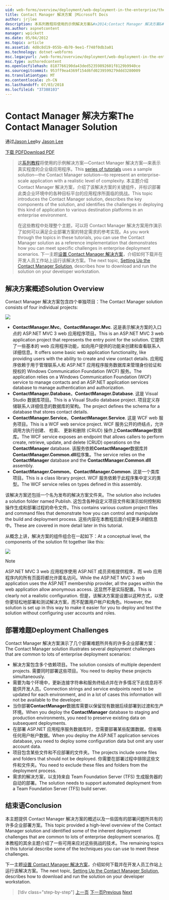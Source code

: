 ```yaml
---
uid: web-forms/overview/deployment/web-deployment-in-the-enterprise/the-contact-manager-solution
title: Contact Manager 解决方案 |Microsoft Docs
author: jrjlee
description: 本系列教程将使用的示例解决方案&#x2014;Contact Manager 解决方案&#x2014;来表示具有真实的更深层的企业级应用程序...
ms.author: aspnetcontent
manager: wpickett
ms.date: 05/04/2012
ms.topic: article
ms.assetid: 4d8c8d19-055b-4b70-9ee1-f748f0db3a01
ms.technology: dotnet-webforms
msc.legacyurl: /web-forms/overview/deployment/web-deployment-in-the-enterprise/the-contact-manager-solution
msc.type: authoredcontent
ms.openlocfilehash: 8187766190da43ded52359892601f8129b9940ce
ms.sourcegitcommit: 953ff9ea4369f154d6fd0239599279ddd3280009
ms.translationtype: MT
ms.contentlocale: zh-CN
ms.lasthandoff: 07/03/2018
ms.locfileid: "37388103"
---
```

<a name="the-contact-manager-solution"></a><span data-ttu-id="1ce83-103">Contact Manager 解决方案</span><span class="sxs-lookup"><span data-stu-id="1ce83-103">The Contact Manager Solution</span></span>
====================
<span data-ttu-id="1ce83-104">通过[Jason Lee](https://github.com/jrjlee)</span><span class="sxs-lookup"><span data-stu-id="1ce83-104">by [Jason Lee](https://github.com/jrjlee)</span></span>

[<span data-ttu-id="1ce83-105">下载 PDF</span><span class="sxs-lookup"><span data-stu-id="1ce83-105">Download PDF</span></span>](https://msdnshared.blob.core.windows.net/media/MSDNBlogsFS/prod.evol.blogs.msdn.com/CommunityServer.Blogs.Components.WeblogFiles/00/00/00/63/56/8130.DeployingWebAppsInEnterpriseScenarios.pdf)

> <span data-ttu-id="1ce83-106">这[系列教程](web-deployment-in-the-enterprise.md)将使用的示例解决方案&#x2014;Contact Manager 解决方案&#x2014;来表示真实程度的企业级应用程序。</span><span class="sxs-lookup"><span data-stu-id="1ce83-106">This [series of tutorials](web-deployment-in-the-enterprise.md) uses a sample solution&#x2014;the Contact Manager solution&#x2014;to represent an enterprise-scale application with a realistic level of complexity.</span></span> <span data-ttu-id="1ce83-107">本主题介绍 Contact Manager 解决方案，介绍了该解决方案的关键组件，并标识部署此类企业环境中的各种目标平台的应用程序所面临的挑战。</span><span class="sxs-lookup"><span data-stu-id="1ce83-107">This topic introduces the Contact Manager solution, describes the key components of the solution, and identifies the challenges in deploying this kind of application to various destination platforms in an enterprise environment.</span></span>
> 
> <span data-ttu-id="1ce83-108">在这些教程中处理整个主题，可以将 Contact Manager 解决方案用作演示了如何可以满足企业部署方案的特定需求的参考实现。</span><span class="sxs-lookup"><span data-stu-id="1ce83-108">As you work through the topics in these tutorials, you can use the Contact Manager solution as a reference implementation that demonstrates how you can meet specific challenges in enterprise deployment scenarios.</span></span> <span data-ttu-id="1ce83-109">下一主题[设置 Contact Manager 解决方案](setting-up-the-contact-manager-solution.md)，介绍如何下载并在开发人员工作站上运行该解决方案。</span><span class="sxs-lookup"><span data-stu-id="1ce83-109">The next topic, [Setting Up the Contact Manager Solution](setting-up-the-contact-manager-solution.md), describes how to download and run the solution on your developer workstation.</span></span>


## <a name="solution-overview"></a><span data-ttu-id="1ce83-110">解决方案概述</span><span class="sxs-lookup"><span data-stu-id="1ce83-110">Solution Overview</span></span>

<span data-ttu-id="1ce83-111">Contact Manager 解决方案包含四个单独项目：</span><span class="sxs-lookup"><span data-stu-id="1ce83-111">The Contact Manager solution consists of four individual projects:</span></span>

![](the-contact-manager-solution/_static/image1.png)

- <span data-ttu-id="1ce83-112">**ContactManager.Mvc**。</span><span class="sxs-lookup"><span data-stu-id="1ce83-112">**ContactManager.Mvc**.</span></span> <span data-ttu-id="1ce83-113">这是表示解决方案的入口点的 ASP.NET MVC 3 web 应用程序项目。</span><span class="sxs-lookup"><span data-stu-id="1ce83-113">This is an ASP.NET MVC 3 web application project that represents the entry point for the solution.</span></span> <span data-ttu-id="1ce83-114">它提供了一些基本的 web 应用程序功能，如向用户提供的功能来创建和查看联系人详细信息。</span><span class="sxs-lookup"><span data-stu-id="1ce83-114">It offers some basic web application functionality, like providing users with the ability to create and view contact details.</span></span> <span data-ttu-id="1ce83-115">应用程序依赖于用于管理联系人和 ASP.NET 应用程序服务数据库来管理身份验证和授权的 Windows Communication Foundation (WCF) 服务。</span><span class="sxs-lookup"><span data-stu-id="1ce83-115">The application relies on a Windows Communication Foundation (WCF) service to manage contacts and an ASP.NET application services database to manage authentication and authorization.</span></span>
- <span data-ttu-id="1ce83-116">**ContactManager.Database**。</span><span class="sxs-lookup"><span data-stu-id="1ce83-116">**ContactManager.Database**.</span></span> <span data-ttu-id="1ce83-117">这是 Visual Studio 数据库项目。</span><span class="sxs-lookup"><span data-stu-id="1ce83-117">This is a Visual Studio database project.</span></span> <span data-ttu-id="1ce83-118">项目定义存储联系人详细信息的数据库的架构。</span><span class="sxs-lookup"><span data-stu-id="1ce83-118">The project defines the schema for a database that stores contact details.</span></span>
- <span data-ttu-id="1ce83-119">**ContactManager.Service**。</span><span class="sxs-lookup"><span data-stu-id="1ce83-119">**ContactManager.Service**.</span></span> <span data-ttu-id="1ce83-120">这是 WCF web 服务项目。</span><span class="sxs-lookup"><span data-stu-id="1ce83-120">This is a WCF web service project.</span></span> <span data-ttu-id="1ce83-121">WCF 服务公开的终结点，允许调用方执行创建、 检索、 更新和删除 (CRUD) 操作上**ContactManager**数据库。</span><span class="sxs-lookup"><span data-stu-id="1ce83-121">The WCF service exposes an endpoint that allows callers to perform create, retrieve, update, and delete (CRUD) operations on the **ContactManager** database.</span></span> <span data-ttu-id="1ce83-122">该服务依赖**ContactManager**数据库并**ContactManager.Common.dll**程序集。</span><span class="sxs-lookup"><span data-stu-id="1ce83-122">The service relies on the **ContactManager** database and the **ContactManager.Common.dll** assembly.</span></span>
- <span data-ttu-id="1ce83-123">**ContactManager.Common**。</span><span class="sxs-lookup"><span data-stu-id="1ce83-123">**ContactManager.Common**.</span></span> <span data-ttu-id="1ce83-124">这是一个类库项目。</span><span class="sxs-lookup"><span data-stu-id="1ce83-124">This is a class library project.</span></span> <span data-ttu-id="1ce83-125">WCF 服务依赖于此程序集中定义的类型。</span><span class="sxs-lookup"><span data-stu-id="1ce83-125">The WCF service relies on types defined in this assembly.</span></span>

<span data-ttu-id="1ce83-126">该解决方案还包括一个名为发布的解决方案文件夹。</span><span class="sxs-lookup"><span data-stu-id="1ce83-126">The solution also includes a solution folder named Publish.</span></span> <span data-ttu-id="1ce83-127">这包含各种自定义项目文件和演示如何控制和操作生成和部署过程的命令文件。</span><span class="sxs-lookup"><span data-stu-id="1ce83-127">This contains various custom project files and command files that demonstrate how you can control and manipulate the build and deployment process.</span></span> <span data-ttu-id="1ce83-128">这些内容在本教程后面介绍更多详细信息中。</span><span class="sxs-lookup"><span data-stu-id="1ce83-128">These are covered in more detail later in this tutorial.</span></span>

<span data-ttu-id="1ce83-129">从概念上讲，解决方案的组件组合在一起如下：</span><span class="sxs-lookup"><span data-stu-id="1ce83-129">At a conceptual level, the components of the solution fit together like this:</span></span>

![](the-contact-manager-solution/_static/image2.png)

> [!NOTE]
> <span data-ttu-id="1ce83-130">ASP.NET MVC 3 web 应用程序使用 ASP.NET 成员资格提供程序，而 web 应用程序内的所有页面将都允许匿名访问。</span><span class="sxs-lookup"><span data-stu-id="1ce83-130">While the ASP.NET MVC 3 web application uses the ASP.NET membership provider, all the pages within the web application allow anonymous access.</span></span> <span data-ttu-id="1ce83-131">这显然不是实际配置。</span><span class="sxs-lookup"><span data-stu-id="1ce83-131">This is clearly not a realistic configuration.</span></span> <span data-ttu-id="1ce83-132">但是，该解决方案是设置以这种方式，以使你更轻松地部署和测试解决方案，而不配置用户帐户和角色。</span><span class="sxs-lookup"><span data-stu-id="1ce83-132">However, the solution is set up in this way to make it easier for you to deploy and test the solution without configuring user accounts and roles.</span></span>


## <a name="deployment-challenges"></a><span data-ttu-id="1ce83-133">部署难题</span><span class="sxs-lookup"><span data-stu-id="1ce83-133">Deployment Challenges</span></span>

<span data-ttu-id="1ce83-134">Contact Manager 解决方案演示了几个部署难题所共有的许多企业部署方案：</span><span class="sxs-lookup"><span data-stu-id="1ce83-134">The Contact Manager solution illustrates several deployment challenges that are common to lots of enterprise deployment scenarios:</span></span>

- <span data-ttu-id="1ce83-135">解决方案包含多个依赖项目。</span><span class="sxs-lookup"><span data-stu-id="1ce83-135">The solution consists of multiple dependent projects.</span></span> <span data-ttu-id="1ce83-136">需要同时部署这些项目。</span><span class="sxs-lookup"><span data-stu-id="1ce83-136">You need to deploy these projects simultaneously.</span></span>
- <span data-ttu-id="1ce83-137">需要为每个环境中，更新连接字符串和服务终结点并在许多情况下此信息将不能供开发人员。</span><span class="sxs-lookup"><span data-stu-id="1ce83-137">Connection strings and service endpoints need to be updated for each environment, and in a lot of cases this information will not be available to the developer.</span></span>
- <span data-ttu-id="1ce83-138">当你部署**ContactManager**数据库需要以保留现有数据后续部署到过渡和生产环境。</span><span class="sxs-lookup"><span data-stu-id="1ce83-138">When you deploy the **ContactManager** database to staging and production environments, you need to preserve existing data on subsequent deployments.</span></span>
- <span data-ttu-id="1ce83-139">在部署 ASP.NET 应用程序服务数据库时，您需要部署某些配置数据，但省略任何用户帐户数据。</span><span class="sxs-lookup"><span data-stu-id="1ce83-139">When you deploy the ASP.NET application services database, you need to deploy some configuration data but omit any user account data.</span></span>
- <span data-ttu-id="1ce83-140">项目包含某些文件和不应部署的文件夹。</span><span class="sxs-lookup"><span data-stu-id="1ce83-140">The projects include some files and folders that should not be deployed.</span></span> <span data-ttu-id="1ce83-141">你需要在部署过程中排除这些文件和文件夹。</span><span class="sxs-lookup"><span data-stu-id="1ce83-141">You need to exclude these files and folders from the deployment process.</span></span>
- <span data-ttu-id="1ce83-142">需求的解决方案，以支持来自 Team Foundation Server (TFS) 生成服务器的自动的部署。</span><span class="sxs-lookup"><span data-stu-id="1ce83-142">The solution needs to support automated deployment from a Team Foundation Server (TFS) build server.</span></span>

## <a name="conclusion"></a><span data-ttu-id="1ce83-143">结束语</span><span class="sxs-lookup"><span data-stu-id="1ce83-143">Conclusion</span></span>

<span data-ttu-id="1ce83-144">本主题提供 Contact Manager 解决方案的概述以及一些固有的部署问题所共有的许多企业部署方案。</span><span class="sxs-lookup"><span data-stu-id="1ce83-144">This topic provided a high-level overview of the Contact Manager solution and identified some of the inherent deployment challenges that are common to lots of enterprise deployment scenarios.</span></span> <span data-ttu-id="1ce83-145">在本教程的其余主题介绍了一些可用来应对这些挑战的技术。</span><span class="sxs-lookup"><span data-stu-id="1ce83-145">The remaining topics in this tutorial describe some of the techniques you can use to meet these challenges.</span></span>

<span data-ttu-id="1ce83-146">下一主题[设置 Contact Manager 解决方案](setting-up-the-contact-manager-solution.md)，介绍如何下载并在开发人员工作站上运行该解决方案。</span><span class="sxs-lookup"><span data-stu-id="1ce83-146">The next topic, [Setting Up the Contact Manager Solution](setting-up-the-contact-manager-solution.md), describes how to download and run the solution on your developer workstation.</span></span>

> [!div class="step-by-step"]
> <span data-ttu-id="1ce83-147">[上一页](web-deployment-in-the-enterprise.md)
> [下一页](setting-up-the-contact-manager-solution.md)</span><span class="sxs-lookup"><span data-stu-id="1ce83-147">[Previous](web-deployment-in-the-enterprise.md)
[Next](setting-up-the-contact-manager-solution.md)</span></span>
